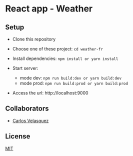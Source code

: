 # React app - Weather

## Setup

* Clone this repository
* Choose one of these project: `cd weather-fr`
* Install dependencies: `npm install or yarn install`
* Start server:
    * mode dev: `npm run build:dev or yarn build:dev`   
    * mode prod: `npm run build:prod or yarn build:prod`

* Access the url: http://localhost:9000

## Collaborators
- [Carlos Velasquez](https://twitter.com/@carlosbrunotbc)

## License

[MIT](https://opensource.org/licenses/MIT)